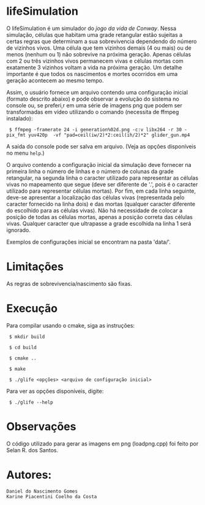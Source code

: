 # lifeSimulation

  O lifeSimulation é um simulador do *jogo da vida de Conway*. Nessa simulação, células que habitam uma grade retangular estão sujeitas a certas regras que determinam a sua sobrevivencia dependendo do número de vizinhos vivos. Uma célula que tem vizinhos demais (4 ou mais) ou de menos (nenhum ou 1) não sobrevive na próxima geração. Apenas células com 2 ou três vizinhos vivos permanecem vivas e células mortas com exatamente 3 vizinhos voltam a vida na próxima geração. Um detalhe importante é que todos os nascimentos e mortes ocorridos em uma geração acontecem ao mesmo tempo.

  Assim, o usuário fornece um arquivo contendo uma configuração inicial (formato descrito abaixo) e pode observar a evolução do sistema no console ou, se preferi,r em uma série de imagens png que podem ser transformadas em vídeo utilizando o comando (necessita de ffmpeg instalado):
  
     $ ffmpeg -framerate 24 -i generation%02d.png -c:v libx264 -r 30 -pix_fmt yuv420p  -vf "pad=ceil(iw/2)*2:ceil(ih/2)*2" glider_gun.mp4

A saída do console pode ser salva em arquivo. (Veja as opções disponíveis no menu `help`.)

O arquivo contendo a configuração inicial da simulação deve fornecer na primeira linha o número de linhas e o número de colunas da grade retangular, na segunda linha o caracter utilizado para representar as células vivas no mapeamento que segue (deve ser diferente de '.', pois é o caracter utilizado para representar células mortas). Por fim, em cada linha seguinte, deve-se apresentar a localização das células vivas (representada pelo caracter fornecido na linha dois) e das mortas (qualquer caracter diferente do escolhido para as células vivas). Não há necessidade de colocar a posição de todas as células mortas, apenas a posição correta das células vivas. Qualquer caracter que ultrapasse a grade escolhida na linha 1 será ignorado.

Exemplos de configurações inicial se encontram na pasta 'data/'.

# Limitações

As regras de sobrevivencia/nascimento são fixas.

# Execução

Para compilar usando o cmake, siga as instruções:

     $ mkdir build

     $ cd build

     $ cmake ..

     $ make

     $ ./glife <opções> <arquivo de configuração inicial>


Para ver as opções disponíveis, digite:

     $ ./glife --help

# Observações

O código utilizado para gerar as imagens em png (loadpng.cpp) foi feito por Selan R. dos Santos.


# Autores:

    Daniel do Nascimento Gomes
    Karine Piacentini Coelho da Costa






